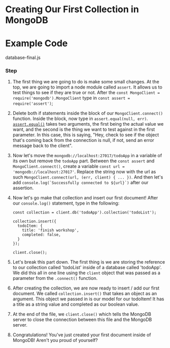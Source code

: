 # Creating Our First Collection in MongoDB

# Example Code

database-final.js

### Step

1.  The first thing we are going to do is make some small changes. At the top, we are going to import a node module called `assert`. It allows us to test things to see if they are true or not. After the `const MongoClient = require('mongodb').MongoClient` type in `const assert = require('assert')`;

2.  Delete both if statements inside the block of our `MongoClient.connect()` function. Inside the block, now type in `assert.equal(null, err)`. [`assert.equal()`](https://nodejs.org/api/assert.html#assert_assert_equal_actual_expected_message) takes two arguments, the first being the actual value we want, and the second is the thing we want to test against in the first parameter. In this case, this is saying, "Hey, check to see if the object that's coming back from the connection is null, if not, send an error message back to the client".

3.  Now let's move the `mongodb://localhost:27017/todoApp` in a variable of its own but remove the `todoApp` part. Between the `const assert` and `MongoClient.connect()`, create a variable `const url = 'mongodb://localhost:27017'`. Replace the string now with the url as such `MongoClient.connect(url, (err, client) { ... })`. And then let's add `` console.log(`Successfully connected to ${url}`) `` after our assertion.

4.  Now let's go make that collection and insert our first document! After our `console.log()` statement, type in the following:

    ```
    const collection = client.db('todoApp').collection('todoList');

    collection.insert({
      todoItem: {
        title: 'finish workshop',
        completed: false,
      }
    });

    client.close();
    ```

5.  Let's break this part down. The first thing is we are storing the reference to our collection called 'todoList' inside of a database called 'todoApp'. We did this all in one line using the `client` object that was passed as a parameter from the `.connect()` function.

6.  After creating the collection, we are now ready to insert / add our first document. We called `collection.insert()` that takes an object as an argument. This object we passed in is our model for our todoItem! It has a title as a string value and completed as our boolean value.

7.  At the end of the file, we `client.close()` which tells the MongoDB server to close the connection between this file and the MongoDB server.

8.  Congratulations! You've just created your first document inside of MongoDB! Aren't you proud of yourself?
